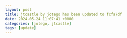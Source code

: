 ```yaml
---
layout: post
title: jtcastle by jotego has been updated to fcfa7df
date: 2024-05-24 11:07:41 +0000
categories: [jotego, jtcastle]
tags: [update]
---
```


